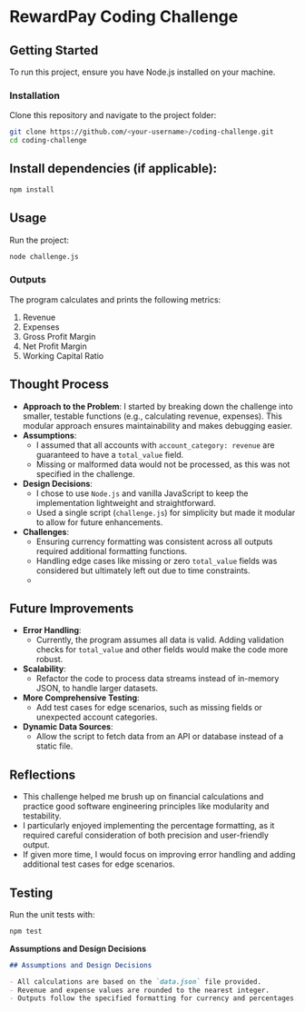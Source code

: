 # RewardPay Coding Challenge

## Getting Started

To run this project, ensure you have Node.js installed on your machine.

### Installation
Clone this repository and navigate to the project folder:
```bash
git clone https://github.com/<your-username>/coding-challenge.git
cd coding-challenge
```
## Install dependencies (if applicable):
```bash
npm install
```
## Usage
Run the project:
```bash
node challenge.js
```
### Outputs
The program calculates and prints the following metrics:

1. Revenue
2. Expenses
3. Gross Profit Margin
4. Net Profit Margin
5. Working Capital Ratio

## Thought Process

- **Approach to the Problem**: I started by breaking down the challenge into smaller, testable functions (e.g., calculating revenue, expenses). This modular approach ensures maintainability and makes debugging easier.
- **Assumptions**: 
  - I assumed that all accounts with `account_category: revenue` are guaranteed to have a `total_value` field.
  - Missing or malformed data would not be processed, as this was not specified in the challenge.
- **Design Decisions**:
  - I chose to use `Node.js` and vanilla JavaScript to keep the implementation lightweight and straightforward.
  - Used a single script (`challenge.js`) for simplicity but made it modular to allow for future enhancements.
- **Challenges**:
  - Ensuring currency formatting was consistent across all outputs required additional formatting functions.
  - Handling edge cases like missing or zero `total_value` fields was considered but ultimately left out due to time constraints.
  - 
## Future Improvements

- **Error Handling**:
  - Currently, the program assumes all data is valid. Adding validation checks for `total_value` and other fields would make the code more robust.
- **Scalability**:
  - Refactor the code to process data streams instead of in-memory JSON, to handle larger datasets.
- **More Comprehensive Testing**:
  - Add test cases for edge scenarios, such as missing fields or unexpected account categories.
- **Dynamic Data Sources**:
  - Allow the script to fetch data from an API or database instead of a static file.
  
## Reflections

- This challenge helped me brush up on financial calculations and practice good software engineering principles like modularity and testability.
- I particularly enjoyed implementing the percentage formatting, as it required careful consideration of both precision and user-friendly output.
- If given more time, I would focus on improving error handling and adding additional test cases for edge scenarios.

## Testing
Run the unit tests with:
```bash
npm test
```
**Assumptions and Design Decisions**
```markdown
## Assumptions and Design Decisions

- All calculations are based on the `data.json` file provided.
- Revenue and expense values are rounded to the nearest integer.
- Outputs follow the specified formatting for currency and percentages.
```
